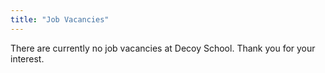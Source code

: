 ```yaml
---
title: "Job Vacancies"
---
```


There are currently no job vacancies at Decoy School. Thank you for your interest.
